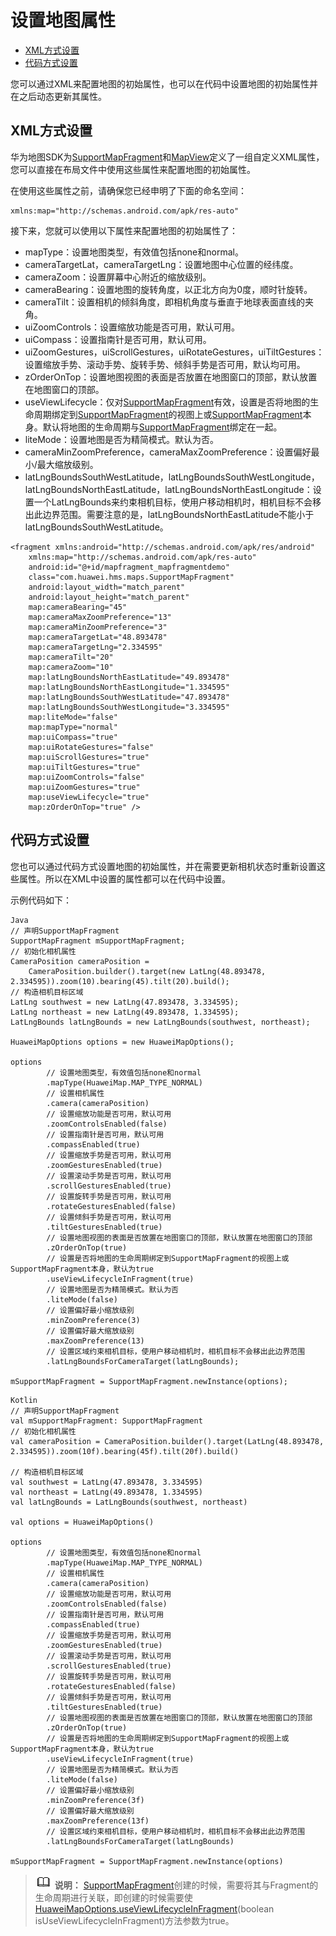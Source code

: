 # 设置地图属性<a name="ZH-CN_TOPIC_0000001099661068"></a>

-   [XML方式设置](#section10810213187)
-   [代码方式设置](#section55412018141915)

您可以通过XML来配置地图的初始属性，也可以在代码中设置地图的初始属性并在之后动态更新其属性。

## XML方式设置<a name="section10810213187"></a>

华为地图SDK为[SupportMapFragment](zh-cn_topic_0000001145541123.md)和[MapView](zh-cn_topic_0000001099181264.md)定义了一组自定义XML属性，您可以直接在布局文件中使用这些属性来配置地图的初始属性。

在使用这些属性之前，请确保您已经申明了下面的命名空间：

```
xmlns:map="http://schemas.android.com/apk/res-auto"
```

接下来，您就可以使用以下属性来配置地图的初始属性了：

-   mapType：设置地图类型，有效值包括none和normal。
-   cameraTargetLat，cameraTargetLng：设置地图中心位置的经纬度。
-   cameraZoom：设置屏幕中心附近的缩放级别。
-   cameraBearing：设置地图的旋转角度，以正北方向为0度，顺时针旋转。
-   cameraTilt：设置相机的倾斜角度，即相机角度与垂直于地球表面直线的夹角。
-   uiZoomControls：设置缩放功能是否可用，默认可用。
-   uiCompass：设置指南针是否可用，默认可用。
-   uiZoomGestures，uiScrollGestures，uiRotateGestures，uiTiltGestures：设置缩放手势、滚动手势、旋转手势、倾斜手势是否可用，默认均可用。
-   zOrderOnTop：设置地图视图的表面是否放置在地图窗口的顶部，默认放置在地图窗口的顶部。
-   useViewLifecycle：仅对[SupportMapFragment](zh-cn_topic_0000001145541123.md)有效，设置是否将地图的生命周期绑定到[SupportMapFragment](zh-cn_topic_0000001145541123.md)的视图上或[SupportMapFragment](zh-cn_topic_0000001145541123.md)本身。默认将地图的生命周期与[SupportMapFragment](zh-cn_topic_0000001145541123.md)绑定在一起。
-   liteMode：设置地图是否为精简模式。默认为否。
-   cameraMinZoomPreference，cameraMaxZoomPreference：设置偏好最小/最大缩放级别。
-   latLngBoundsSouthWestLatitude，latLngBoundsSouthWestLongitude，latLngBoundsNorthEastLatitude，latLngBoundsNorthEastLongitude：设置一个LatLngBounds来约束相机目标，使用户移动相机时，相机目标不会移出此边界范围。需要注意的是，latLngBoundsNorthEastLatitude不能小于latLngBoundsSouthWestLatitude。

```
<fragment xmlns:android="http://schemas.android.com/apk/res/android"
    xmlns:map="http://schemas.android.com/apk/res-auto"
    android:id="@+id/mapfragment_mapfragmentdemo"
    class="com.huawei.hms.maps.SupportMapFragment"
    android:layout_width="match_parent"
    android:layout_height="match_parent"
    map:cameraBearing="45"
    map:cameraMaxZoomPreference="13"
    map:cameraMinZoomPreference="3"
    map:cameraTargetLat="48.893478"
    map:cameraTargetLng="2.334595"
    map:cameraTilt="20"
    map:cameraZoom="10"
    map:latLngBoundsNorthEastLatitude="49.893478"
    map:latLngBoundsNorthEastLongitude="1.334595"
    map:latLngBoundsSouthWestLatitude="47.893478"
    map:latLngBoundsSouthWestLongitude="3.334595"
    map:liteMode="false"
    map:mapType="normal"
    map:uiCompass="true"
    map:uiRotateGestures="false"
    map:uiScrollGestures="true"
    map:uiTiltGestures="true"
    map:uiZoomControls="false"
    map:uiZoomGestures="true"
    map:useViewLifecycle="true"
    map:zOrderOnTop="true" />
```

## 代码方式设置<a name="section55412018141915"></a>

您也可以通过代码方式设置地图的初始属性，并在需要更新相机状态时重新设置这些属性。所以在XML中设置的属性都可以在代码中设置。

示例代码如下：

```
Java
// 声明SupportMapFragment
SupportMapFragment mSupportMapFragment;
// 初始化相机属性
CameraPosition cameraPosition =
    CameraPosition.builder().target(new LatLng(48.893478, 2.334595)).zoom(10).bearing(45).tilt(20).build();
// 构造相机目标区域
LatLng southwest = new LatLng(47.893478, 3.334595);
LatLng northeast = new LatLng(49.893478, 1.334595);
LatLngBounds latLngBounds = new LatLngBounds(southwest, northeast);

HuaweiMapOptions options = new HuaweiMapOptions();

options
        // 设置地图类型，有效值包括none和normal
        .mapType(HuaweiMap.MAP_TYPE_NORMAL)
        // 设置相机属性
        .camera(cameraPosition)
        // 设置缩放功能是否可用，默认可用
        .zoomControlsEnabled(false)
        // 设置指南针是否可用，默认可用
        .compassEnabled(true)
        // 设置缩放手势是否可用，默认可用
        .zoomGesturesEnabled(true)
        // 设置滚动手势是否可用，默认可用
        .scrollGesturesEnabled(true)
        // 设置旋转手势是否可用，默认可用
        .rotateGesturesEnabled(false)
        // 设置倾斜手势是否可用，默认可用
        .tiltGesturesEnabled(true)
        // 设置地图视图的表面是否放置在地图窗口的顶部，默认放置在地图窗口的顶部
        .zOrderOnTop(true)
        // 设置是否将地图的生命周期绑定到SupportMapFragment的视图上或SupportMapFragment本身，默认为true
        .useViewLifecycleInFragment(true)
        // 设置地图是否为精简模式。默认为否
        .liteMode(false)
        // 设置偏好最小缩放级别
        .minZoomPreference(3)
        // 设置偏好最大缩放级别
        .maxZoomPreference(13)
        // 设置区域约束相机目标，使用户移动相机时，相机目标不会移出此边界范围
        .latLngBoundsForCameraTarget(latLngBounds);
        
mSupportMapFragment = SupportMapFragment.newInstance(options);
```

```
Kotlin
// 声明SupportMapFragment
val mSupportMapFragment: SupportMapFragment
// 初始化相机属性
val cameraPosition = CameraPosition.builder().target(LatLng(48.893478, 2.334595)).zoom(10f).bearing(45f).tilt(20f).build()
 
// 构造相机目标区域
val southwest = LatLng(47.893478, 3.334595)
val northeast = LatLng(49.893478, 1.334595)
val latLngBounds = LatLngBounds(southwest, northeast)
 
val options = HuaweiMapOptions()
 
options
        // 设置地图类型，有效值包括none和normal
        .mapType(HuaweiMap.MAP_TYPE_NORMAL)
        // 设置相机属性
        .camera(cameraPosition)
        // 设置缩放功能是否可用，默认可用
        .zoomControlsEnabled(false)
        // 设置指南针是否可用，默认可用
        .compassEnabled(true)
        // 设置缩放手势是否可用，默认可用
        .zoomGesturesEnabled(true)
        // 设置滚动手势是否可用，默认可用
        .scrollGesturesEnabled(true)
        // 设置旋转手势是否可用，默认可用
        .rotateGesturesEnabled(false)
        // 设置倾斜手势是否可用，默认可用
        .tiltGesturesEnabled(true)
        // 设置地图视图的表面是否放置在地图窗口的顶部，默认放置在地图窗口的顶部
        .zOrderOnTop(true)
        // 设置是否将地图的生命周期绑定到SupportMapFragment的视图上或SupportMapFragment本身，默认为true
        .useViewLifecycleInFragment(true)
        // 设置地图是否为精简模式。默认为否
        .liteMode(false)
        // 设置偏好最小缩放级别
        .minZoomPreference(3f)
        // 设置偏好最大缩放级别
        .maxZoomPreference(13f)
        // 设置区域约束相机目标，使用户移动相机时，相机目标不会移出此边界范围
        .latLngBoundsForCameraTarget(latLngBounds)
        
mSupportMapFragment = SupportMapFragment.newInstance(options)
```

>![](public_sys-resources/icon-note.gif) **说明：** 
>[SupportMapFragment](zh-cn_topic_0000001145541123.md)创建的时候，需要将其与Fragment的生命周期进行关联，即创建的时候需要使[HuaweiMapOptions.useViewLifecycleInFragment](zh-cn_topic_0000001099661076.md#section14526745191913)\(boolean isUseViewLifecycleInFragment\)方法参数为true。


